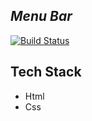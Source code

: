 ## _Menu Bar_

[![Build Status](https://res.cloudinary.com/dlbipxxlr/image/upload/v1672390108/gitHub-repository-images/img_44_iwpja1.png)](https://63aeb9179266ef4755fa5375--clever-heliotrope-d61b55.netlify.app/#)

## Tech Stack
- Html
- Css
